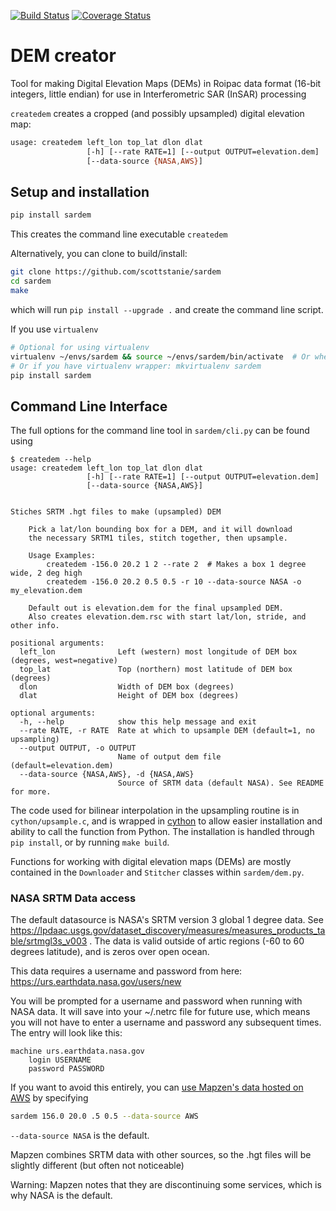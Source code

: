 [![Build Status](https://travis-ci.org/scottstanie/sardem.svg?branch=master)](https://travis-ci.org/scottstanie/sardem)
[![Coverage Status](https://coveralls.io/repos/github/scottstanie/sardem/badge.svg?branch=master)](https://coveralls.io/github/scottstanie/sardem?branch=master)

# DEM creator

Tool for making Digital Elevation Maps (DEMs) in Roipac data format (16-bit integers, little endian) for use in Interferometric SAR (InSAR) processing

`createdem` creates a cropped (and possibly upsampled) digital elevation map:

```bash
usage: createdem left_lon top_lat dlon dlat
                 [-h] [--rate RATE=1] [--output OUTPUT=elevation.dem]
                 [--data-source {NASA,AWS}]
```

## Setup and installation

```bash
pip install sardem
```
This creates the command line executable `createdem`

Alternatively, you can clone to build/install:

```bash
git clone https://github.com/scottstanie/sardem
cd sardem
make
```
which will run `pip install --upgrade .` and create the command line script.


If you use `virtualenv`
```bash
# Optional for using virtualenv
virtualenv ~/envs/sardem && source ~/envs/sardem/bin/activate  # Or wherever you store your virtual envs
# Or if you have virtualenv wrapper: mkvirtualenv sardem
pip install sardem
```


## Command Line Interface

The full options for the command line tool in `sardem/cli.py` can be found using

```
$ createdem --help
usage: createdem left_lon top_lat dlon dlat
                 [-h] [--rate RATE=1] [--output OUTPUT=elevation.dem]
                 [--data-source {NASA,AWS}]


Stiches SRTM .hgt files to make (upsampled) DEM

    Pick a lat/lon bounding box for a DEM, and it will download
    the necessary SRTM1 tiles, stitch together, then upsample.

    Usage Examples:
        createdem -156.0 20.2 1 2 --rate 2  # Makes a box 1 degree wide, 2 deg high
        createdem -156.0 20.2 0.5 0.5 -r 10 --data-source NASA -o my_elevation.dem

    Default out is elevation.dem for the final upsampled DEM.
    Also creates elevation.dem.rsc with start lat/lon, stride, and other info.

positional arguments:
  left_lon              Left (western) most longitude of DEM box (degrees, west=negative)
  top_lat               Top (northern) most latitude of DEM box (degrees)
  dlon                  Width of DEM box (degrees)
  dlat                  Height of DEM box (degrees)

optional arguments:
  -h, --help            show this help message and exit
  --rate RATE, -r RATE  Rate at which to upsample DEM (default=1, no upsampling)
  --output OUTPUT, -o OUTPUT
                        Name of output dem file (default=elevation.dem)
  --data-source {NASA,AWS}, -d {NASA,AWS}
                        Source of SRTM data (default NASA). See README for more.

```

The code used for bilinear interpolation in the upsampling routine is in `cython/upsample.c`, and is wrapped in [cython](http://docs.cython.org/en/latest/) to allow easier installation and ability to call the function from Python.
The installation is handled through `pip install`, or by running `make build`.

Functions for working with digital elevation maps (DEMs) are mostly contained in the `Downloader` and `Stitcher` classes within `sardem/dem.py`.


### NASA SRTM Data access

The default datasource is NASA's SRTM version 3 global 1 degree data.
See https://lpdaac.usgs.gov/dataset_discovery/measures/measures_products_table/srtmgl3s_v003 .
The data is valid outside of artic regions (-60 to 60 degrees latitude), and is zeros over open ocean.

This data requires a username and password from here:
https://urs.earthdata.nasa.gov/users/new

You will be prompted for a username and password when running with NASA data.
It will save into your ~/.netrc file for future use, which means you will not have to enter a username and password any subsequent times.
The entry will look like this:

```
machine urs.earthdata.nasa.gov
    login USERNAME
    password PASSWORD
```

If you want to avoid this entirely, you can [use Mapzen's data hosted on AWS](https://registry.opendata.aws/terrain-tiles/) by specifying
```bash
sardem 156.0 20.0 .5 0.5 --data-source AWS
```

`--data-source NASA` is the default.

Mapzen combines SRTM data with other sources, so the .hgt files will be slightly different (but often not noticeable)

Warning: Mapzen notes that they are discontinuing some services, which is why NASA is the default.
